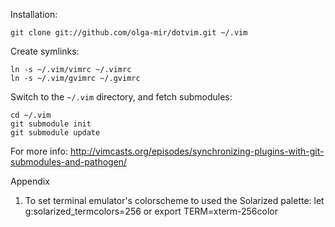 Installation:

    git clone git://github.com/olga-mir/dotvim.git ~/.vim

Create symlinks:

    ln -s ~/.vim/vimrc ~/.vimrc
    ln -s ~/.vim/gvimrc ~/.gvimrc

Switch to the `~/.vim` directory, and fetch submodules:

    cd ~/.vim
    git submodule init
    git submodule update

For more info:
http://vimcasts.org/episodes/synchronizing-plugins-with-git-submodules-and-pathogen/


Appendix
1. To set terminal emulator's colorscheme to used the Solarized palette:
let g:solarized_termcolors=256
or
export TERM=xterm-256color
